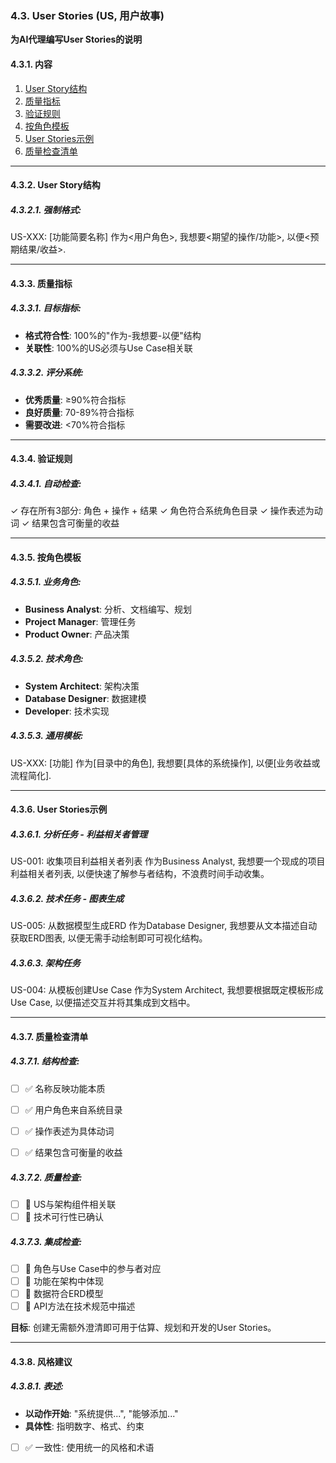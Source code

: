 ### 4.3. User Stories (US, 用户故事)
**为AI代理编写User Stories的说明**

#### 4.3.1. 内容
1. [User Story结构](#user-story结构)
2. [质量指标](#质量指标)
3. [验证规则](#验证规则)
4. [按角色模板](#按角色模板)
5. [User Stories示例](#user-stories示例)
6. [质量检查清单](#质量检查清单)

---

#### 4.3.2. User Story结构

##### 4.3.2.1. 强制格式:

US-XXX: [功能简要名称]
作为<用户角色>,
我想要<期望的操作/功能>,
以便<预期结果/收益>.



---

#### 4.3.3. 质量指标

##### 4.3.3.1. 目标指标:
- **格式符合性**: 100%的"作为-我想要-以便"结构
- **关联性**: 100%的US必须与Use Case相关联

##### 4.3.3.2. 评分系统:
- **优秀质量**: ≥90%符合指标
- **良好质量**: 70-89%符合指标
- **需要改进**: <70%符合指标

---

#### 4.3.4. 验证规则

##### 4.3.4.1. 自动检查:

✓ 存在所有3部分: 角色 + 操作 + 结果
✓ 角色符合系统角色目录
✓ 操作表述为动词
✓ 结果包含可衡量的收益


---

#### 4.3.5. 按角色模板

##### 4.3.5.1. 业务角色:
- **Business Analyst**: 分析、文档编写、规划
- **Project Manager**: 管理任务
- **Product Owner**: 产品决策

##### 4.3.5.2. 技术角色:
- **System Architect**: 架构决策
- **Database Designer**: 数据建模
- **Developer**: 技术实现

##### 4.3.5.3. 通用模板:

US-XXX: [功能]
作为[目录中的角色],
我想要[具体的系统操作],
以便[业务收益或流程简化].



---

#### 4.3.6. User Stories示例

##### 4.3.6.1. 分析任务 - 利益相关者管理

US-001: 收集项目利益相关者列表
作为Business Analyst,
我想要一个现成的项目利益相关者列表,
以便快速了解参与者结构，不浪费时间手动收集。



##### 4.3.6.2. 技术任务 - 图表生成

US-005: 从数据模型生成ERD
作为Database Designer,
我想要从文本描述自动获取ERD图表,
以便无需手动绘制即可可视化结构。



##### 4.3.6.3. 架构任务

US-004: 从模板创建Use Case
作为System Architect,
我想要根据既定模板形成Use Case,
以便描述交互并将其集成到文档中。



---

#### 4.3.7. 质量检查清单

##### 4.3.7.1. 结构检查:
- [ ] ✅ 名称反映功能本质
- [ ] ✅ 用户角色来自系统目录
- [ ] ✅ 操作表述为具体动词
- [ ] ✅ 结果包含可衡量的收益


##### 4.3.7.2. 质量检查:
- [ ] 🎯 US与架构组件相关联
- [ ] 🎯 技术可行性已确认

##### 4.3.7.3. 集成检查:
- [ ] 🔗 角色与Use Case中的参与者对应
- [ ] 🔗 功能在架构中体现
- [ ] 🔗 数据符合ERD模型
- [ ] 🔗 API方法在技术规范中描述

**目标**: 创建无需额外澄清即可用于估算、规划和开发的User Stories。

---

#### 4.3.8. 风格建议

##### 4.3.8.1. 表述:
- **以动作开始**: "系统提供...", "能够添加..."
- **具体性**: 指明数字、格式、约束
- [ ] ✅ 一致性: 使用统一的风格和术语

